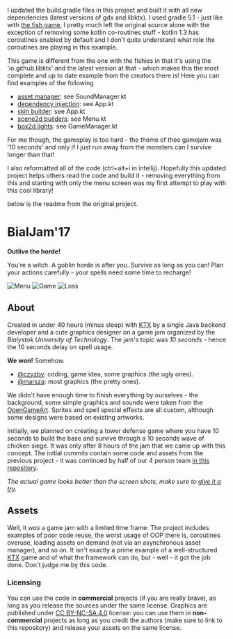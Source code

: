 I updated the build.gradle files in this project and built it with all new dependencies (latest versions of gdx and libktx). I used gradle 
5.1 - just like with [the fish game](https://github.com/jojomickymack/egu2016), I pretty much left the original source alone with the 
exception of removing some kotlin co-routines stuff - kotlin 1.3 has coroutines enabled by default and I don't quite understand what role the 
coroutines are playing in this example.

This game is different from the one with the fishies in that it's using the 'io.github.libktx' and the latest version at that - which makes 
this the most complete and up to date example from the creators there is! Here you can find examples of the following

- [asset manager](https://github.com/libktx/ktx/tree/master/assets): see SoundManager.kt
- [dependency injection](https://github.com/libktx/ktx/tree/master/inject): see App.kt 
- [skin builder](https://github.com/libktx/ktx/tree/master/style): see App.kt
- [scene2d builders](https://github.com/libktx/ktx/tree/master/scene2d): see Menu.kt
- [box2d lights](https://github.com/libgdx/box2dlights): see GameManager.kt

For me though, the gameplay is too hard - the theme of thee gamejam was '10 seconds' and only if I just run away from the monsters can I 
survive longer than that! 

I also reformatted all of the code (ctrl+alt+i in intellij). Hopefully this updated project helps others read the code and build it - removing 
everything from this and starting with only the menu screen was my first attempt to play with this cool library!

below is the readme from the original project.

# BialJam'17

**Outlive the horde!**

You're a witch. A goblin horde is after you. Survive as long as you can! Plan your actions carefully - your spells need
some time to recharge!

![Menu](.github/0.png)
![Game](.github/1.png)
![Loss](.github/2.png)

## About

Created in under 40 hours (minus sleep) with [KTX](https://github.com/libktx/ktx) by a single Java backend developer and
a cute graphics designer on a game jam organized by the *Bialystok University of Technology*. The jam's topic was
*10 seconds* - hence the 10 seconds delay on spell usage.

**We won!** Somehow.

- [@czyzby](https://github.com/czyzby): coding, game idea, some graphics (the ugly ones).
- [@marsza](https://github.com/marszaa): most graphics (the pretty ones).

We didn't have enough time to finish everything by ourselves - the background, some simple graphics and sounds were
taken from the [OpenGameArt](https://opengameart.org/). Sprites and spell special effects are all custom, although some
designs were based on existing artworks.

Initially, we planned on creating a tower defense game where you have 10 seconds to build the base and survive through
a 10 seconds wave of chicken siege. It was only after 8 hours of the jam that we came up with this concept. The initial
commits contain some code and assets from the previous project - it was continued by half of our 4 person team
[in this repository](https://github.com/czyzby/bialjam-17/).

_The actual game looks better than the screen shots, make sure to [give it a try](https://github.com/czyzby/bialjam17/releases)._

## Assets

Well, it _was_ a game jam with a limited time frame. The project includes examples of poor code reuse, the worst usage
of OOP there is, coroutines overuse, loading assets on demand (not via an asynchronous asset manager), and so on. It
isn't exactly a prime example of a well-structured [KTX](https://github.com/libktx/ktx) game and of what the framework
can do, but - well - it got the job done. Don't judge me by this code.

### Licensing

You can use the code in **commercial** projects (if you are really brave), as long as you release the sources under the
same license. Graphics are published under [CC BY-NC-SA 4.0](https://creativecommons.org/licenses/by-nc-sa/4.0/)
license: you can use them in **non-commercial** projects as long as you credit the authors (make sure to link to this
repository) and release your assets on the same license.

